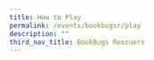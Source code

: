 ```yaml
---
title: How to Play
permalink: /events/bookbugsr/play
description: ""
third_nav_title: BookBugs Rescuers
---
```


